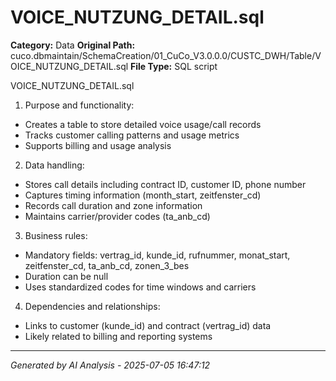# VOICE_NUTZUNG_DETAIL.sql

**Category:** Data
**Original Path:** cuco.dbmaintain/SchemaCreation/01_CuCo_V3.0.0.0/CUSTC_DWH/Table/VOICE_NUTZUNG_DETAIL.sql
**File Type:** SQL script

VOICE_NUTZUNG_DETAIL.sql
1. Purpose and functionality:
- Creates a table to store detailed voice usage/call records
- Tracks customer calling patterns and usage metrics
- Supports billing and usage analysis

2. Data handling:
- Stores call details including contract ID, customer ID, phone number
- Captures timing information (month_start, zeitfenster_cd)
- Records call duration and zone information
- Maintains carrier/provider codes (ta_anb_cd)

3. Business rules:
- Mandatory fields: vertrag_id, kunde_id, rufnummer, monat_start, zeitfenster_cd, ta_anb_cd, zonen_3_bes
- Duration can be null
- Uses standardized codes for time windows and carriers

4. Dependencies and relationships:
- Links to customer (kunde_id) and contract (vertrag_id) data
- Likely related to billing and reporting systems

---
*Generated by AI Analysis - 2025-07-05 16:47:12*
